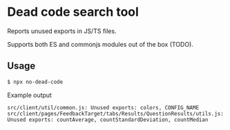 # Dead code search tool

Reports unused exports in JS/TS files.

Supports both ES and commonjs modules out of the box (TODO).

## Usage

```sh
$ npx no-dead-code
```

Example output

```
src/client/util/common.js: Unused exports: colors, CONFIG_NAME
src/client/pages/FeedbackTarget/tabs/Results/QuestionResults/utils.js: Unused exports: countAverage, countStandardDeviation, countMedian
```
